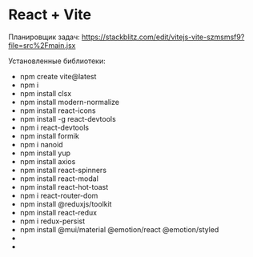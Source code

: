 # React + Vite

Планировщик задач:
https://stackblitz.com/edit/vitejs-vite-szmsmsf9?file=src%2Fmain.jsx

Установленные библиотеки:

- npm create vite@latest
- npm i
- npm install clsx
- npm install modern-normalize
- npm install react-icons
- npm install -g react-devtools
- npm i react-devtools
- npm install formik
- npm i nanoid
- npm install yup
- npm install axios
- npm install react-spinners
- npm install react-modal
- npm install react-hot-toast
- npm i react-router-dom
- npm install @reduxjs/toolkit
- npm install react-redux
- npm i redux-persist
- npm install @mui/material @emotion/react @emotion/styled
-
-

